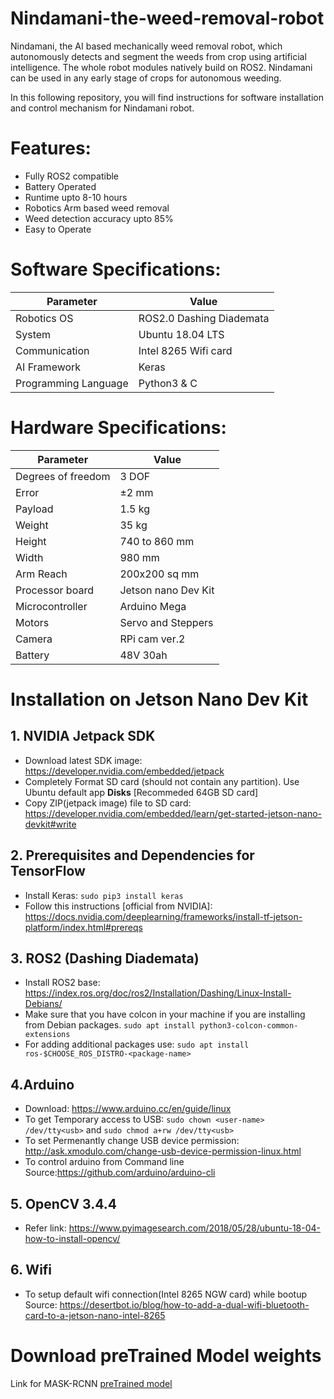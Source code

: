 # Nindamani-the-weed-removal-robot

Nindamani, the AI based mechanically weed removal robot, which autonomously detects and segment the weeds from crop using artificial intelligence. The whole robot modules natively build on ROS2. Nindamani can be used in any early stage of crops for autonomous weeding.

In this following repository, you will find instructions for software installation and control mechanism for Nindamani robot.

# Features:
  - Fully ROS2 compatible
  - Battery Operated
  - Runtime upto 8-10 hours
  - Robotics Arm based weed removal
  - Weed detection accuracy upto 85%
  - Easy to Operate
 
# Software Specifications:

| Parameter | Value |
| ------------- | ------------- |
| Robotics OS | ROS2.0 Dashing Diademata |
| System | Ubuntu 18.04 LTS |
| Communication | Intel 8265 Wifi card |
| AI Framework | Keras |
| Programming Language | Python3 & C |


# Hardware Specifications:

| Parameter | Value |
| ------------- | ------------- |
| Degrees of freedom | 3 DOF |
| Error  | ±2 mm |
| Payload | 1.5 kg |
| Weight | 35 kg |
| Height | 740 to 860 mm |
| Width | 980 mm |
| Arm Reach | 200x200 sq mm |
| Processor board | Jetson nano Dev Kit |
| Microcontroller | Arduino Mega |
| Motors | Servo and Steppers |
| Camera | RPi cam ver.2 |
| Battery | 48V 30ah |


# Installation on Jetson Nano Dev Kit

## 1. NVIDIA Jetpack SDK
  - Download latest SDK image: https://developer.nvidia.com/embedded/jetpack
  - Completely Format SD card (should not contain any partition). Use Ubuntu default app **Disks** [Recommeded 64GB SD card]
  - Copy ZIP(jetpack image) file to SD card: https://developer.nvidia.com/embedded/learn/get-started-jetson-nano-devkit#write
## 2. Prerequisites and Dependencies for TensorFlow
  - Install Keras: `sudo pip3 install keras`
  - Follow this instructions [official from NVIDIA]: https://docs.nvidia.com/deeplearning/frameworks/install-tf-jetson-platform/index.html#prereqs
## 3. ROS2 (Dashing Diademata)
  - Install ROS2 base: https://index.ros.org/doc/ros2/Installation/Dashing/Linux-Install-Debians/
  - Make sure that you have colcon in your machine if you are installing from Debian packages. `sudo apt install python3-colcon-common-extensions`
  - For adding additional packages use: `sudo apt install ros-$CHOOSE_ROS_DISTRO-<package-name>`
  
## 4.Arduino
  - Download: https://www.arduino.cc/en/guide/linux
  - To get Temporary access to USB: `sudo chown <user-name> /dev/tty<usb>` and `sudo chmod a+rw /dev/tty<usb>`
  - To set Permenantly change USB device permission: http://ask.xmodulo.com/change-usb-device-permission-linux.html
  - To control arduino from Command line Source:https://github.com/arduino/arduino-cli

## 5. OpenCV 3.4.4
  - Refer link: https://www.pyimagesearch.com/2018/05/28/ubuntu-18-04-how-to-install-opencv/
  
## 6. Wifi
  - To setup default wifi connection(Intel 8265 NGW card) while bootup Source: https://desertbot.io/blog/how-to-add-a-dual-wifi-bluetooth-card-to-a-jetson-nano-intel-8265

# Download preTrained Model weights 
  Link for MASK-RCNN [preTrained model](https://drive.google.com/open?id=1bXEOmOsoBLpXQWVvhhJvhD-RjvCLxOAQ)


